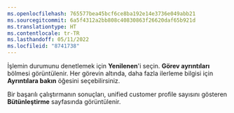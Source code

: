 ```yaml
---
ms.openlocfilehash: 765577bea45bcf6ce8ba192e14e3736e049abb21
ms.sourcegitcommit: 6a5f4312a2bb808c40830863f26620daf65b921d
ms.translationtype: HT
ms.contentlocale: tr-TR
ms.lasthandoff: 05/11/2022
ms.locfileid: "8741738"
---
```

İşlemin durumunu denetlemek için **Yenilenen**'i seçin. **Görev ayrıntıları** bölmesi görüntülenir. Her görevin altında, daha fazla ilerleme bilgisi için **Ayrıntılara bakın** öğesini seçebilirsiniz.

Bir başarılı çalıştırmanın sonuçları, unified customer profile sayısını gösteren **Bütünleştirme** sayfasında görüntülenir.
